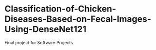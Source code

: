# Classification-of-Chicken-Diseases-Based-on-Fecal-Images-Using-DenseNet121
Final project for Software Projects
